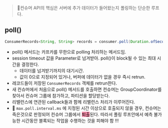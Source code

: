 

>컨슈머 API의 핵심은 서버에 추가 데이터가 들어왔는지 폴링하는 단순한 루프다.


## poll()
```java
ConsumerRecords<String, String> records = consumer.poll(Duration.ofSeconds(10));
```

- poll() 메서드는 카프카를 무한으로 polling 처리하는 메서드임.
- session timeout 값을 Parameter로 넘겨받아. poll()이 block될 수 있는 최대 시간을 결정한다.
	- 데이터를 넘겨받기까지의 대기시간.
	- 값이 0으로 지정되어 있거나, 버퍼에 데이터가 없을 경우 즉시 retrun.
- 레코드들이 저장된 `ConsumerRecords` 객체를 retrun한다.
- 새 컨슈머에서 처음으로 poll() 메서드를 호출하면 컨슈머는 GroupCoordinator를 찾아서 컨슈머 그룹에 참가하고, 파티션을 할당받는다.
- 리밸런스에 연관된 callback들과 함께 리밸런스 처리가 이루어진다.
-  🔴 `max.poll.interval.ms` 에 지정된 시간 이상으로 호출되지 않을 경우, 컨슈머는 죽은것으로 판정되어 컨슈머 그룹에서 <mark style="background: #FF5582A6;">퇴출</mark>된다. 따라서 폴링 루프안에서 예측 불가능한 시간동안 블록되는 작업을 수행하는 것을 피해야 함 !!!

